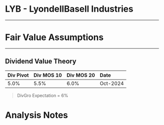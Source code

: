 # LYB - LyondellBasell Industries

---

# Fair Value Assumptions

---
## Dividend Value Theory
| Div Pivot | Div MOS 10 | Div MOS 20 | Date     |
|:----------|:-----------|:-----------|:---------|
| 5.0%      | 5.5%       | 6.0%       | Oct-2024 |

> DivGro Expectation = 6%

# Analysis Notes
